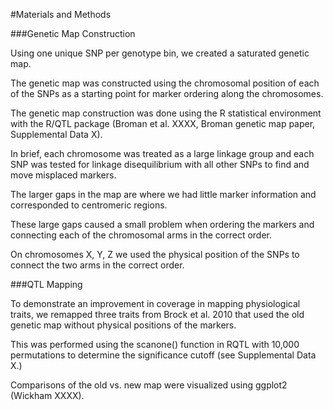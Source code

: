 #Materials and Methods

###Genetic Map Construction

Using one unique SNP per genotype bin, we created a saturated genetic map.

The genetic map was constructed using the chromosomal position of each of the SNPs as a starting point for marker ordering along the chromosomes.

The genetic map construction was done using the R statistical environment with the R/QTL package (Broman et al. XXXX, Broman genetic map paper, Supplemental Data X).

In brief, each chromosome was treated as a large linkage group and each SNP was tested for linkage disequilibrium with all other SNPs to find and move misplaced markers.


The larger gaps in the map are where we had little marker information and corresponded to centromeric regions.

These large gaps caused a small problem when ordering the markers and connecting each of the chromosomal arms in the correct order.

On chromosomes X, Y, Z we used the physical position of the SNPs to connect the two arms in the correct order. 

###QTL Mapping

To demonstrate an improvement in coverage in mapping physiological traits, we remapped three traits from Brock et al. 2010 that used the old genetic map without physical positions of the markers.

This was performed using the scanone() function in RQTL with 10,000 permutations to determine the significance cutoff (see Supplemental Data X.)

Comparisons of the old vs. new map were visualized using ggplot2 (Wickham XXXX).






